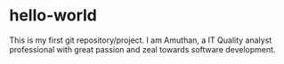 # hello-world
This is my first git repository/project.
I am Amuthan, a IT Quality analyst professional with great passion and zeal towards software development.

